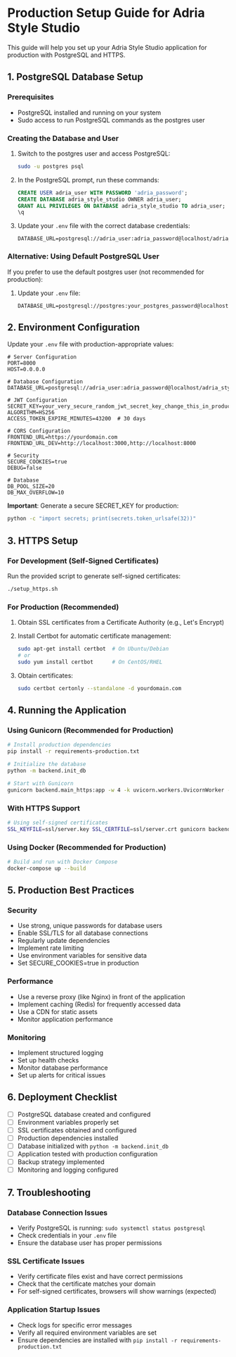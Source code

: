 # Production Setup Guide for Adria Style Studio

This guide will help you set up your Adria Style Studio application for production with PostgreSQL and HTTPS.

## 1. PostgreSQL Database Setup

### Prerequisites
- PostgreSQL installed and running on your system
- Sudo access to run PostgreSQL commands as the postgres user

### Creating the Database and User

1. Switch to the postgres user and access PostgreSQL:
   ```bash
   sudo -u postgres psql
   ```

2. In the PostgreSQL prompt, run these commands:
   ```sql
   CREATE USER adria_user WITH PASSWORD 'adria_password';
   CREATE DATABASE adria_style_studio OWNER adria_user;
   GRANT ALL PRIVILEGES ON DATABASE adria_style_studio TO adria_user;
   \q
   ```

3. Update your `.env` file with the correct database credentials:
   ```env
   DATABASE_URL=postgresql://adria_user:adria_password@localhost/adria_style_studio
   ```

### Alternative: Using Default PostgreSQL User
If you prefer to use the default postgres user (not recommended for production):
1. Update your `.env` file:
   ```env
   DATABASE_URL=postgresql://postgres:your_postgres_password@localhost/adria_style_studio
   ```

## 2. Environment Configuration

Update your `.env` file with production-appropriate values:

```env
# Server Configuration
PORT=8000
HOST=0.0.0.0

# Database Configuration
DATABASE_URL=postgresql://adria_user:adria_password@localhost/adria_style_studio

# JWT Configuration
SECRET_KEY=your_very_secure_random_jwt_secret_key_change_this_in_production_with_a_long_random_string
ALGORITHM=HS256
ACCESS_TOKEN_EXPIRE_MINUTES=43200  # 30 days

# CORS Configuration
FRONTEND_URL=https://yourdomain.com
FRONTEND_URL_DEV=http://localhost:3000,http://localhost:8000

# Security
SECURE_COOKIES=true
DEBUG=false

# Database
DB_POOL_SIZE=20
DB_MAX_OVERFLOW=10
```

**Important**: Generate a secure SECRET_KEY for production:
```bash
python -c "import secrets; print(secrets.token_urlsafe(32))"
```

## 3. HTTPS Setup

### For Development (Self-Signed Certificates)
Run the provided script to generate self-signed certificates:
```bash
./setup_https.sh
```

### For Production (Recommended)
1. Obtain SSL certificates from a Certificate Authority (e.g., Let's Encrypt)
2. Install Certbot for automatic certificate management:
   ```bash
   sudo apt-get install certbot  # On Ubuntu/Debian
   # or
   sudo yum install certbot      # On CentOS/RHEL
   ```

3. Obtain certificates:
   ```bash
   sudo certbot certonly --standalone -d yourdomain.com
   ```

## 4. Running the Application

### Using Gunicorn (Recommended for Production)
```bash
# Install production dependencies
pip install -r requirements-production.txt

# Initialize the database
python -m backend.init_db

# Start with Gunicorn
gunicorn backend.main_https:app -w 4 -k uvicorn.workers.UvicornWorker --bind 0.0.0.0:8000
```

### With HTTPS Support
```bash
# Using self-signed certificates
SSL_KEYFILE=ssl/server.key SSL_CERTFILE=ssl/server.crt gunicorn backend.main_https:app -w 4 -k uvicorn.workers.UvicornWorker --bind 0.0.0.0:8443
```

### Using Docker (Recommended for Production)
```bash
# Build and run with Docker Compose
docker-compose up --build
```

## 5. Production Best Practices

### Security
- Use strong, unique passwords for database users
- Enable SSL/TLS for all database connections
- Regularly update dependencies
- Implement rate limiting
- Use environment variables for sensitive data
- Set SECURE_COOKIES=true in production

### Performance
- Use a reverse proxy (like Nginx) in front of the application
- Implement caching (Redis) for frequently accessed data
- Use a CDN for static assets
- Monitor application performance

### Monitoring
- Implement structured logging
- Set up health checks
- Monitor database performance
- Set up alerts for critical issues

## 6. Deployment Checklist

- [ ] PostgreSQL database created and configured
- [ ] Environment variables properly set
- [ ] SSL certificates obtained and configured
- [ ] Production dependencies installed
- [ ] Database initialized with `python -m backend.init_db`
- [ ] Application tested with production configuration
- [ ] Backup strategy implemented
- [ ] Monitoring and logging configured

## 7. Troubleshooting

### Database Connection Issues
- Verify PostgreSQL is running: `sudo systemctl status postgresql`
- Check credentials in your `.env` file
- Ensure the database user has proper permissions

### SSL Certificate Issues
- Verify certificate files exist and have correct permissions
- Check that the certificate matches your domain
- For self-signed certificates, browsers will show warnings (expected)

### Application Startup Issues
- Check logs for specific error messages
- Verify all required environment variables are set
- Ensure dependencies are installed with `pip install -r requirements-production.txt`